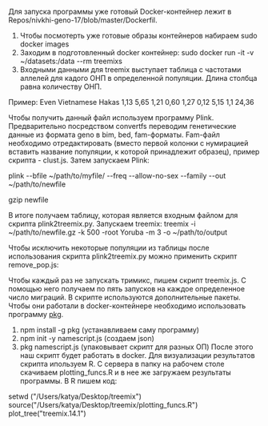 Для запуска программы уже готовый Docker-контейнер лежит в  Repos/nivkhi-geno-17/blob/master/Dockerfil.
 1. Чтобы посмотерть уже готовые образы контейнеров набираем sudo docker images
 2. Заходим в подготовленный docker контейнер: sudo docker run -it -v ~/datasets:/data --rm treemixs
 3. Входными данными для treemix выступает таблица с частотами аллелей для кадого ОНП в определенной популяции. Длина столбца равна количеству ОНП.

 Пример:
 Even Vietnamese Hakas
 1,13 5,65 1,21
 0,60 1,27 0,12
 5,15 1,1 24,36

  Чтобы получить данный файл используем программу Plink. Предварительно посредством convertfs переводим генетические данные из формата geno в bim, bed, fam-форматы. Fam-файл необходимо отредактировать (вместо первой колонки с нумирацией вставить название популяции, к которой принадлежит образец), пример скрипта - clust.js. Затем запускаем Plink:

  plink --bfile ~/path/to/myfile/ --freq  --allow-no-sex --family --out ~/path/to/newfile

  gzip newfile


В итоге получаем таблицу, которая является входным файлом для скрипта plink2treemix.py. 
Запускаем treemix: 
treemix -i ~/path/to/newfile.gz -k 500 -root Yoruba -m 3 -o ~/path/to/output


Чтобы исключить некоторые популяции из таблицы после использования скрипта plink2treemix.py можно применить скрипт remove_pop.js:

Чтобы каждый раз не запускать тримикс, пишем скрипт treemix.js. С помощью него получаем по пять запусков на каждое определенное число миграций. В скрипте используются дополнительные пакеты. Чтобы они работали в docker-контейнере необходимо использовать программу [pkg](https://github.com/zeit/pkg). 
1. npm install -g pkg (устанавливаем саму программу)
2. npm init -y namescript.js (создаем json)
3. pkg namescript.js (упаковывает скрипт для разных ОП)
После этого наш скрипт будет работать в docker.
Для визуализации результатов скрипта ипользуем R. С сервера в  папку на рабочем столе скачиваем plotting_funcs.R и в нее же загружаем результаты программы. В R пишем код:

setwd ("/Users/katya/Desktop/treemix")
source("/Users/katya/Desktop/treemix/plotting_funcs.R")
plot_tree("treemix.14.1")
